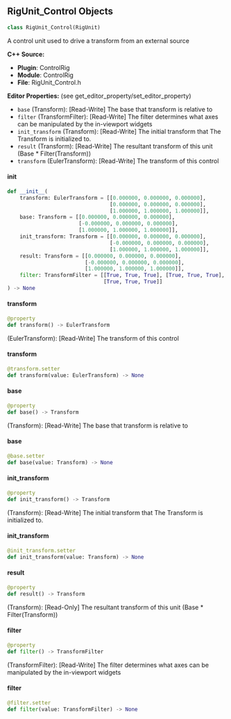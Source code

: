## RigUnit_Control Objects

```python
class RigUnit_Control(RigUnit)
```

A control unit used to drive a transform from an external source

**C++ Source:**

- **Plugin**: ControlRig
- **Module**: ControlRig
- **File**: RigUnit_Control.h

**Editor Properties:** (see get_editor_property/set_editor_property)

- ``base`` (Transform):  [Read-Write] The base that transform is relative to
- ``filter`` (TransformFilter):  [Read-Write] The filter determines what axes can be manipulated by the in-viewport widgets
- ``init_transform`` (Transform):  [Read-Write] The initial transform that The Transform is initialized to.
- ``result`` (Transform):  [Read-Write] The resultant transform of this unit (Base * Filter(Transform))
- ``transform`` (EulerTransform):  [Read-Write] The transform of this control

<a id="unreal.RigUnit_Control.__init__"></a>

#### __init__

```python
def __init__(
    transform: EulerTransform = [[0.000000, 0.000000, 0.000000],
                                 [0.000000, 0.000000, 0.000000],
                                 [1.000000, 1.000000, 1.000000]],
    base: Transform = [[0.000000, 0.000000, 0.000000],
                       [-0.000000, 0.000000, 0.000000],
                       [1.000000, 1.000000, 1.000000]],
    init_transform: Transform = [[0.000000, 0.000000, 0.000000],
                                 [-0.000000, 0.000000, 0.000000],
                                 [1.000000, 1.000000, 1.000000]],
    result: Transform = [[0.000000, 0.000000, 0.000000],
                         [-0.000000, 0.000000, 0.000000],
                         [1.000000, 1.000000, 1.000000]],
    filter: TransformFilter = [[True, True, True], [True, True, True],
                               [True, True, True]]
) -> None
```

<a id="unreal.RigUnit_Control.transform"></a>

#### transform

```python
@property
def transform() -> EulerTransform
```

(EulerTransform):  [Read-Write] The transform of this control

<a id="unreal.RigUnit_Control.transform"></a>

#### transform

```python
@transform.setter
def transform(value: EulerTransform) -> None
```

<a id="unreal.RigUnit_Control.base"></a>

#### base

```python
@property
def base() -> Transform
```

(Transform):  [Read-Write] The base that transform is relative to

<a id="unreal.RigUnit_Control.base"></a>

#### base

```python
@base.setter
def base(value: Transform) -> None
```

<a id="unreal.RigUnit_Control.init_transform"></a>

#### init_transform

```python
@property
def init_transform() -> Transform
```

(Transform):  [Read-Write] The initial transform that The Transform is initialized to.

<a id="unreal.RigUnit_Control.init_transform"></a>

#### init_transform

```python
@init_transform.setter
def init_transform(value: Transform) -> None
```

<a id="unreal.RigUnit_Control.result"></a>

#### result

```python
@property
def result() -> Transform
```

(Transform):  [Read-Only] The resultant transform of this unit (Base * Filter(Transform))

<a id="unreal.RigUnit_Control.filter"></a>

#### filter

```python
@property
def filter() -> TransformFilter
```

(TransformFilter):  [Read-Write] The filter determines what axes can be manipulated by the in-viewport widgets

<a id="unreal.RigUnit_Control.filter"></a>

#### filter

```python
@filter.setter
def filter(value: TransformFilter) -> None
```

<a id="unreal.RigUnit_Control_StaticMesh"></a>